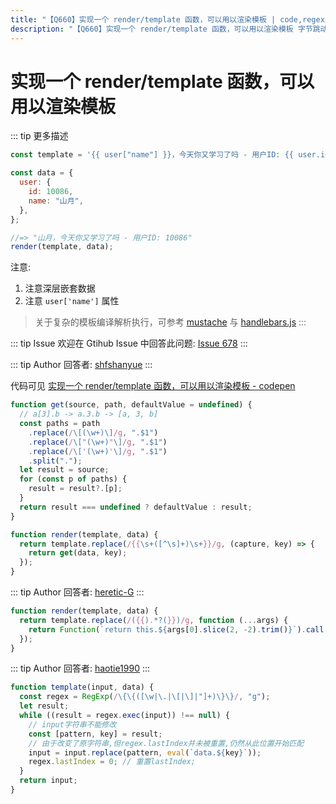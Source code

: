 ```yaml
---
title: "【Q660】实现一个 render/template 函数，可以用以渲染模板 | code,regexp高频面试题"
description: "【Q660】实现一个 render/template 函数，可以用以渲染模板 字节跳动面试题、阿里腾讯面试题、美团小米面试题。"
---
```


# 实现一个 render/template 函数，可以用以渲染模板

::: tip 更多描述

```js
const template = '{{ user["name"] }}，今天你又学习了吗 - 用户ID: {{ user.id }}';

const data = {
  user: {
    id: 10086,
    name: "山月",
  },
};

//=> "山月，今天你又学习了吗 - 用户ID: 10086"
render(template, data);
```

注意:

1. 注意深层嵌套数据
2. 注意 `user['name']` 属性

> 关于复杂的模板编译解析执行，可参考 [mustache](https://github.com/janl/mustache.js) 与 [handlebars.js](https://github.com/handlebars-lang/handlebars.js)
> :::

::: tip Issue
欢迎在 Gtihub Issue 中回答此问题: [Issue 678](https://github.com/shfshanyue/Daily-Question/issues/678)
:::

::: tip Author
回答者: [shfshanyue](https://github.com/shfshanyue)
:::

代码可见 [实现一个 render/template 函数，可以用以渲染模板 - codepen](https://codepen.io/shanyue/pen/yLboJQE?editors=0012)

```js
function get(source, path, defaultValue = undefined) {
  // a[3].b -> a.3.b -> [a, 3, b]
  const paths = path
    .replace(/\[(\w+)\]/g, ".$1")
    .replace(/\["(\w+)"\]/g, ".$1")
    .replace(/\['(\w+)'\]/g, ".$1")
    .split(".");
  let result = source;
  for (const p of paths) {
    result = result?.[p];
  }
  return result === undefined ? defaultValue : result;
}

function render(template, data) {
  return template.replace(/{{\s+([^\s]+)\s+}}/g, (capture, key) => {
    return get(data, key);
  });
}
```

::: tip Author
回答者: [heretic-G](https://github.com/heretic-G)
:::

```javascript
function render(template, data) {
  return template.replace(/({{).*?(}})/g, function (...args) {
    return Function(`return this.${args[0].slice(2, -2).trim()}`).call(data);
  });
}
```

::: tip Author
回答者: [haotie1990](https://github.com/haotie1990)
:::

```js
function template(input, data) {
  const regex = RegExp(/\{\{([\w|\.|\[|\]|"]+)\}\}/, "g");
  let result;
  while ((result = regex.exec(input)) !== null) {
    // input字符串不能修改
    const [pattern, key] = result;
    // 由于改变了原字符串,但regex.lastIndex并未被重置,仍然从此位置开始匹配
    input = input.replace(pattern, eval(`data.${key}`));
    regex.lastIndex = 0; // 重置lastIndex;
  }
  return input;
}
```
